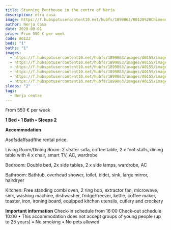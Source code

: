 ```yaml
---
title: Stunning Penthouse in the centre of Nerja
description: otra casa
image: https://f.hubspotusercontent10.net/hubfs/1899863/R0128%20Chimenea/ac544d82-dc77-4334-b94f-845d722682af.jpg
author: Nerja Casa
date: 2020-09-01
price: From 550 € per week
code: A0123
beds: "1"
baths: "1"
images:
  - https://f.hubspotusercontent10.net/hubfs/1899863/images/A0155/image-01.jpg
  - https://f.hubspotusercontent10.net/hubfs/1899863/images/A0155/image-02.jpg
  - https://f.hubspotusercontent10.net/hubfs/1899863/images/A0155/image-03.jpg
  - https://f.hubspotusercontent10.net/hubfs/1899863/images/A0155/image-04.jpg
  - https://f.hubspotusercontent10.net/hubfs/1899863/images/A0155/image-05.jpg
  - https://f.hubspotusercontent10.net/hubfs/1899863/images/A0155/image-06.jpg
sleeps: "2"
tags:
  - Nerja centre
---
```

From 550 € per week

**1 Bed • 1 Bath • Sleeps 2**

**Accommodation**

Asdfsdaffsadfthe rental price.

Living Room/Dining Room: 2 seater sofa, coffee table, 2 x foot stalls, dining table with 4 x chair, smart TV, AC, wardrobe

Bedroom: Double bed, 2x side tables, 2 x side lamps, wardrobe, AC

Bathroom: Bathtub, overhead shower, toilet, bidet, sink, large mirror, hairdryer

Kitchen: Free standing combi oven, 2 ring hob, extractor fan, microwave, sink, washing machine, dishwasher, fridge/freezer, kettle, coffee maker, toaster, iron, ironing board, equipped kitchen utensils, cutlery and crockery

**Important information** Check-in schedule from 16:00 Check-out schedule 10:00 • This accommodation does not accept groups of young people (up to 25 years) • No smoking • No pets allowed